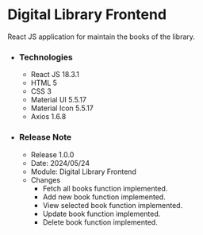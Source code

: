 # Digital Library Frontend
React JS application for maintain the books of the library.

* ### Technologies
  * React JS 18.3.1
  * HTML 5
  * CSS 3
  * Material UI 5.5.17
  * Material Icon 5.5.17
  * Axios 1.6.8
  
* ### Release Note
  * Release 1.0.0
  * Date: 2024/05/24
  * Module: Digital Library Frontend
  * Changes
    * Fetch all books function implemented.
    * Add new book function implemented.
    * View selected book function implemented.
    * Update book function implemented.
    * Delete book function implemented.

